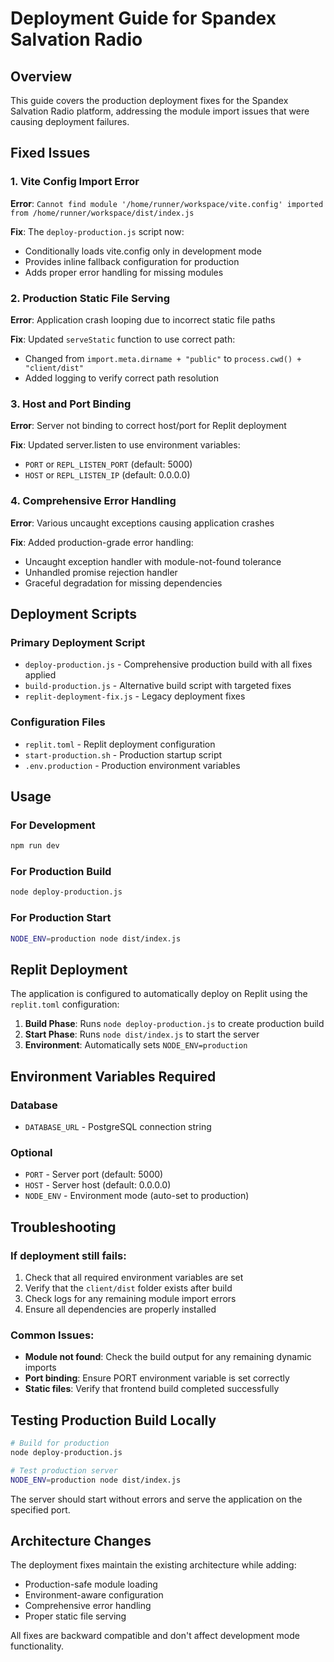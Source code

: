 # Deployment Guide for Spandex Salvation Radio

## Overview
This guide covers the production deployment fixes for the Spandex Salvation Radio platform, addressing the module import issues that were causing deployment failures.

## Fixed Issues

### 1. Vite Config Import Error
**Error**: `Cannot find module '/home/runner/workspace/vite.config' imported from /home/runner/workspace/dist/index.js`

**Fix**: The `deploy-production.js` script now:
- Conditionally loads vite.config only in development mode
- Provides inline fallback configuration for production
- Adds proper error handling for missing modules

### 2. Production Static File Serving
**Error**: Application crash looping due to incorrect static file paths

**Fix**: Updated `serveStatic` function to use correct path:
- Changed from `import.meta.dirname + "public"` to `process.cwd() + "client/dist"`
- Added logging to verify correct path resolution

### 3. Host and Port Binding
**Error**: Server not binding to correct host/port for Replit deployment

**Fix**: Updated server.listen to use environment variables:
- `PORT` or `REPL_LISTEN_PORT` (default: 5000)
- `HOST` or `REPL_LISTEN_IP` (default: 0.0.0.0)

### 4. Comprehensive Error Handling
**Error**: Various uncaught exceptions causing application crashes

**Fix**: Added production-grade error handling:
- Uncaught exception handler with module-not-found tolerance
- Unhandled promise rejection handler
- Graceful degradation for missing dependencies

## Deployment Scripts

### Primary Deployment Script
- `deploy-production.js` - Comprehensive production build with all fixes applied
- `build-production.js` - Alternative build script with targeted fixes
- `replit-deployment-fix.js` - Legacy deployment fixes

### Configuration Files
- `replit.toml` - Replit deployment configuration
- `start-production.sh` - Production startup script
- `.env.production` - Production environment variables

## Usage

### For Development
```bash
npm run dev
```

### For Production Build
```bash
node deploy-production.js
```

### For Production Start
```bash
NODE_ENV=production node dist/index.js
```

## Replit Deployment

The application is configured to automatically deploy on Replit using the `replit.toml` configuration:

1. **Build Phase**: Runs `node deploy-production.js` to create production build
2. **Start Phase**: Runs `node dist/index.js` to start the server
3. **Environment**: Automatically sets `NODE_ENV=production`

## Environment Variables Required

### Database
- `DATABASE_URL` - PostgreSQL connection string

### Optional
- `PORT` - Server port (default: 5000)
- `HOST` - Server host (default: 0.0.0.0)
- `NODE_ENV` - Environment mode (auto-set to production)

## Troubleshooting

### If deployment still fails:
1. Check that all required environment variables are set
2. Verify that the `client/dist` folder exists after build
3. Check logs for any remaining module import errors
4. Ensure all dependencies are properly installed

### Common Issues:
- **Module not found**: Check the build output for any remaining dynamic imports
- **Port binding**: Ensure PORT environment variable is set correctly
- **Static files**: Verify that frontend build completed successfully

## Testing Production Build Locally

```bash
# Build for production
node deploy-production.js

# Test production server
NODE_ENV=production node dist/index.js
```

The server should start without errors and serve the application on the specified port.

## Architecture Changes

The deployment fixes maintain the existing architecture while adding:
- Production-safe module loading
- Environment-aware configuration
- Comprehensive error handling
- Proper static file serving

All fixes are backward compatible and don't affect development mode functionality.